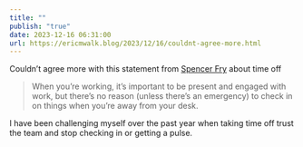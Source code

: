 ```yaml
---
title: ""
publish: "true"
date: 2023-12-16 06:31:00
url: https://ericmwalk.blog/2023/12/16/couldnt-agree-more.html
---
```

Couldn’t agree more with this statement from [Spencer Fry](http://www.spencerfry.com/my-sabbatical) about time off

>When you’re working, it’s important to be present and engaged with work, but there’s no reason (unless there’s an emergency) to check in on things when you’re away from your desk.

I have been challenging myself over the past year when taking time off trust the team and stop checking in or getting a pulse.